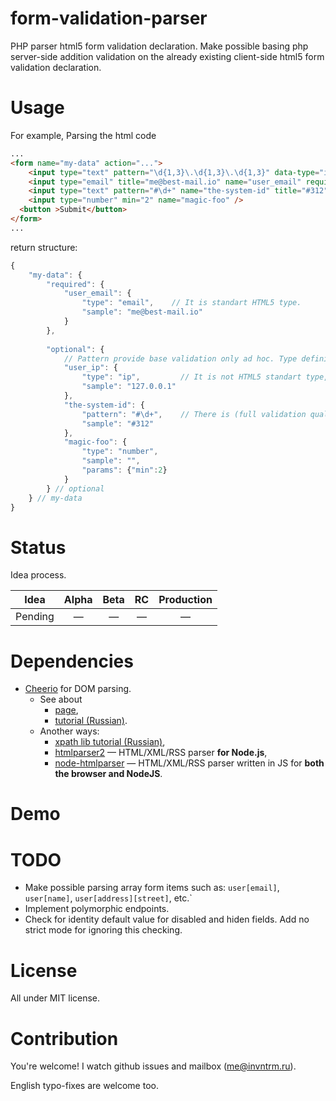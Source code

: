 form-validation-parser
======================

PHP parser html5 form validation declaration. Make possible basing php server-side addition validation on the already existing client-side html5 form validation declaration.


# Usage

For example, Parsing the html code

```html
...
<form name="my-data" action="...">
    <input type="text" pattern="\d{1,3}\.\d{1,3}\.\d{1,3}" data-type="ip" title="127.0.0.1" name="user_ip" />
    <input type="email" title="me@best-mail.io" name="user_email" required />
    <input type="text" pattern="#\d+" name="the-system-id" title="#312" />
    <input type="number" min="2" name="magic-foo" />
  <button >Submit</button>
</form>
...
```

return structure:

```js
{
    "my-data": {
        "required": {
            "user_email": {
                "type": "email",    // It is standart HTML5 type.
                "sample": "me@best-mail.io"
            }
        },
        
        "optional": {
            // Pattern provide base validation only ad hoc. Type definition provide full validation layer.
            "user_ip": {
                "type": "ip",         // It is not HTML5 standart type, which must be defined additionally
                "sample": "127.0.0.1"
            },
            "the-system-id": {
                "pattern": "#\d+",    // There is (full validation qualified) pattern only.
                "sample": "#312"
            },
            "magic-foo": {
                "type": "number",
                "sample": "",
                "params": {"min":2}
            }
        } // optional
    } // my-data
}
```


# Status

Idea process.

| **Idea** | Alpha | Beta | RC | Production |
|:--------:|:-----:|:----:|:--:|:----------:|
|  Pending |   —   |  —   |  — |      —     |


# Dependencies

* [Cheerio](https://github.com/cheeriojs/cheerio) for DOM parsing.
    + See about
        - [page](http://cheeriojs.github.io/cheerio/),
        - [tutorial (Russian)](http://catethysis.ru/cheerio-node-js/).
    + Another ways:
        - [xpath lib tutorial (Russian)](http://vasinnet.blogspot.ru/2013/04/nodejs-html-xml-xpath.html),
        - [htmlparser2](https://www.npmjs.org/package/htmlparser2) — HTML/XML/RSS parser **for Node.js**,
        - [node-htmlparser](https://github.com/tautologistics/node-htmlparser) — HTML/XML/RSS parser written in JS for **both the browser and NodeJS**.

# Demo

# TODO

* Make possible parsing array form items such as: `user[email]`, `user[name]`, `user[address][street]`, etc.`
* Implement polymorphic endpoints.
* Check for identity default value for disabled and hiden fields. Add no strict mode for ignoring this checking.

# License

All under MIT license.

# Contribution

You're welcome!
I watch github issues and mailbox (me@invntrm.ru).

English typo-fixes are welcome too.
